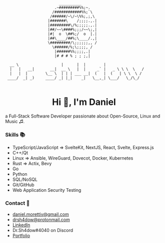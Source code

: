 ```
                        __________
                      .~#########%%;~.
                     /############%%;`\
                    /######/~\/~\%%;,;,\
                   |#######\    /;;;;.,.|
                   |#########\/%;;;;;.,.|
                   |##/~~\####%;;;/~~\;,|   
                   |#|  o  \##%;/  o  |.|      
                   |##\____/##%;\____/.,|     
                   \#########/\;;;;;;,, /     
                     \######/%;\;;;;, /     
                      |######%%;;;;,.|     
                      |# # # % ; ; ;,|  

  __ \                   |      |  |        |                  
  |   |   __|       __|  __ \   |  |     _` |   _ \ \ \  \   / 
  |   |  |        \__ \  | | | ___ __|  (   |  (   | \ \  \ /  
 ____/  _| _)     ____/ _| |_|    _|   \__,_| \___/   \_/\_/   
                                                               
```

<h1 align="center">Hi 👋, I'm Daniel</h1> 
a Full-Stack Software Developer passionate about Open-Source, Linux and Music ♫.

### Skills 📚 
- TypeScript/JavaScript => SvelteKit, NextJS, React, Svelte, Express.js
- C++/Qt 
- Linux => Ansible, WireGuard, Dovecot, Docker, Kubernetes
- Rust => Actix, Bevy
- Go
- Python
- SQL/NoSQL
- Git/GitHub
- Web Application Security Testing

### Contact 📑
- daniel.morettiv@gmail.com
- drsh4dow@protonmail.com
- [LinkedIn](https://www.linkedin.com/in/dmorettiv)
- Dr.Sh4dow#4040 on Discord
- [Portfolio](https://danielmoretti.com)

